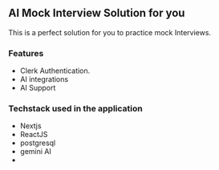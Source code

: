 ## AI Mock Interview Solution for you

This is a perfect solution for you to practice mock Interviews.

### Features

- Clerk Authentication.
- AI integrations
- AI Support

### Techstack used in the application

- Nextjs
- ReactJS
- postgresql
- gemini AI
- 
